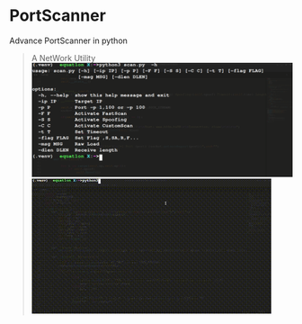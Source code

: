 # PortScanner
Advance PortScanner in python
> A NetWork Utility
![plot](image/Screenshot_.png)
![plot](image/318E2798-31B0-4AF3-9ADE-7C9DB2F6A309.GIF)
